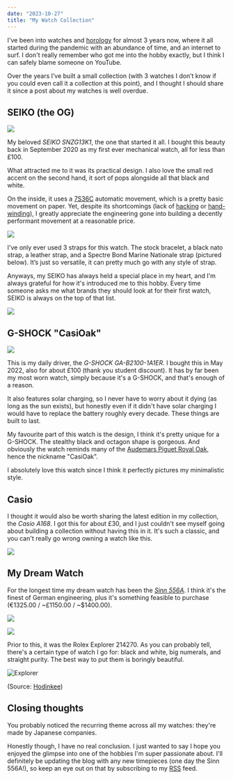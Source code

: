 ```yaml
---
date: "2023-10-27"
title: "My Watch Collection"
---
```


I've been into watches and [horology](https://en.wikipedia.org/wiki/Horology) for almost 3 years now, where it all started during the pandemic with an abundance of time, and an internet to surf. I don't really remember who got me into the hobby exactly, but I think I can safely blame someone on YouTube.

Over the years I’ve built a small collection (with 3 watches I don’t know if you could even call it a collection at this point), and I thought I should share it since a post about my watches is well overdue.

## SEIKO (the OG)

![](/seiko.jpeg)

My beloved _SEIKO SNZG13K1_, the one that started it all. I bought this beauty back in September 2020 as my first ever mechanical watch, all for less than £100.

What attracted me to it was its practical design. I also love the small red accent on the second hand, it sort of pops alongside all that black and white.

On the inside, it uses a [7S36C](https://calibercorner.com/seiko-caliber-7s36/) automatic movement, which is a pretty basic movement on paper. Yet, despite its shortcomings (lack of [hacking](https://en.wikipedia.org/wiki/Hack_watch) or [hand-winding](https://www.google.com/search?q=define+watch+hand+winding)), I greatly appreciate the engineering gone into building a decently performant movement at a reasonable price.

![](/seiko-back.jpeg)

I've only ever used 3 straps for this watch. The stock bracelet, a black nato strap, a leather strap, and a Spectre Bond Marine Nationale strap (pictured below). It’s just so versatile, it can pretty much go with any style of strap.

Anyways, my SEIKO has always held a special place in my heart, and I'm always grateful for how it's introduced me to this hobby. Every time someone asks me what brands they should look at for their first watch, SEIKO is always on the top of that list.

![](/wearing-seiko.jpeg)

## G-SHOCK "CasiOak"

![](/g-shock.jpeg)

This is my daily driver, the _G-SHOCK GA-B2100-1A1ER_. I bought this in May 2022, also for about £100 (thank you student discount). It has by far been my most worn watch, simply because it's a G-SHOCK, and that's enough of a reason.

It also features solar charging, so I never have to worry about it dying (as long as the sun exists), but honestly even if it didn't have solar charging I would have to replace the battery roughly every decade. These things are built to last.

My favourite part of this watch is the design, I think it's pretty unique for a G-SHOCK. The stealthy black and octagon shape is gorgeous. And obviously the watch reminds many of the [Audemars Piguet Royal Oak](https://www.audemarspiguet.com/com/en/collections/royal-oak.html), hence the nickname "CasiOak".

I absolutely love this watch since I think it perfectly pictures my minimalistic style.

## Casio

I thought it would also be worth sharing the latest edition in my collection, the _Casio A168_. I got this for about £30, and I just couldn't see myself going about building a collection without having this in it. It's such a classic, and you can't really go wrong owning a watch like this.

![](/casio.jpeg)

## My Dream Watch

For the longest time my dream watch has been the _[Sinn 556A](https://www.sinn.de/en/Modell/556_A.htm)_. I think it's the finest of German engineering, plus it's something feasible to purchase (€1325.00 / ~£1150.00 / ~$1400.00).

![](https://www.sinn.de/bilder/uhr/960x1280/556-A_V.jpg)

![](https://www.sinn.de/bilder/uhr/960x1280/556-A_R.jpg)

Prior to this, it was the Rolex Explorer 214270. As you can probably tell, there's a certain type of watch I go for: black and white, big numerals, and straight purity. The best way to put them is boringly beautiful.

![Explorer](https://hodinkee.imgix.net/uploads/images/1556027813342-6fqp6pww2nu-7b47bd6f571c2faa90334e04609f9d45/3S3A9616.jpg)

(Source: [Hodinkee](https://www.hodinkee.com/articles/rolex-explorer-214270-review))

## Closing thoughts

You probably noticed the recurring theme across all my watches: they're made by Japanese companies.

Honestly though, I have no real conclusion. I just wanted to say I hope you enjoyed the glimpse into one of the hobbies I'm super passionate about. I'll definitely be updating the blog with any new timepieces (one day the Sinn 556A!), so keep an eye out on that by subscribing to my [RSS](https://parsam.io/feed.atom) feed.
